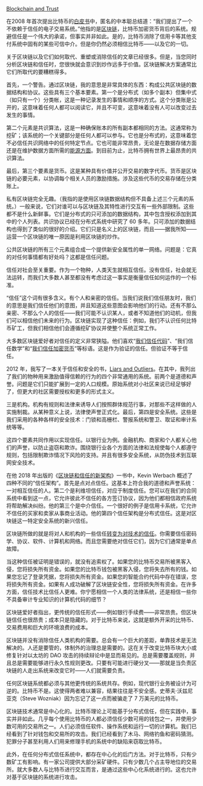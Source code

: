 [Blockchain and Trust](https://www.schneier.com/blog/archives/2019/02/blockchain_and_.html)

在2008 年首次提出比特币的[白皮书](https://bitcoin.org/bitcoin.pdf)中，匿名的中本聪总结道：“我们提出了一个不依赖于信任的电子交易系统。”他指的是[区块链](https://www.wired.com/story/guide-blockchain/)，比特币加密货币背后的系统。规避信任是一个伟大的承诺，但事实并非如此。是的，比特币消除了信用卡等其他支付系统中固有的某些可信中介。但是你仍然必须相信比特币——以及它的一切。

关于区块链以及它们如何取代、重塑或消除信任的文章已经很多。但是，当您同时分析区块链和信任时，您很快就会意识到炒作远多于价值。区块链解决方案通常比它们所取代的要糟糕得多。

首先，一个警告。通过区块链，我的意思是非常具体的东西：构成公共区块链的数据结构和协议。这些具有三个基本要素。第一个是分布式（如多个副本）但集中式（如只有一个）分类帐，这是一种记录发生的事情和顺序的方式。这个分类账是公开的，这意味着任何人都可以阅读它，并且不可变，这意味着没有人可以改变过去发生的事情。

第二个元素是共识算法，这是一种确保账本的所有副本都相同的方法。这通常称为挖矿；该系统的一个关键部分是任何人都可以参与。它也是分布式的，这意味着您不必信任共识网络中的任何特定节点。它也可能非常昂贵，无论是在数据存储方面还是在维护数据方面所需的[能源方面](https://www.wired.com/story/bitcoin-mining-guzzles-energyand-its-carbon-footprint-just-keeps-growing/)。到目前为止，比特币拥有世界上最昂贵的共识算法。

最后，第三个要素是货币。这是某种具有价值并公开交易的数字代币。货币是区块链的必要元素，以协调每个相关人员的激励措施。涉及这些代币的交易存储在分类账上。

私有区块链完全无趣。（我指的是使用区块链数据结构但不具备上述三个元素的系统。）一般来说，它们对谁可以与区块链及其特性进行交互有一些外部限制。这些都不是什么新鲜事。它们是分布式的只可添加的数据结构，其中包含授权添加到其中的个人列表。共识协议已经在分布式系统中研究了 60 多年。只可添加的数据结构也得到了类似的很好的介绍。它们只是名义上的区块链，而且——据我所知——运营一个区块链的唯一原因是利用区块链的炒作。

公共区块链的所有三个元素组合成一个提供新安全属性的单一网络。问题是：它真的对任何事情都有好处吗？这都是信任问题。

信任对社会至关重要。作为一个物种，人类天生就相互信任。没有信任，社会就无法运转，而我们大多数人甚至都没有考虑过这一事实是衡量信任如何运作的一个标准。

“信任”这个词有很多含义。有个人和亲密的信任。当我们说我们信任朋友时，我们的意思是我们信任他们的意图，并且知道这些意图会影响他们的行动。还有不那么亲密、不那么个人的信任——我们可能不认识某人，或者不知道他们的动机，但我们可以相信他们未来的行为。区块链实现了这种信任：例如，我们不认识任何比特币矿工，但我们相信他们会遵循挖矿协议并使整个系统正常工作。

大多数区块链爱好者对信任的定义非常狭隘。他们喜欢“[我们信任代码](https://www.nytimes.com/2017/12/18/opinion/bitcoin-boom-technology-trust.html)”、“我们信任数学”和“[我们信任加密货币](https://cryptoclothing.org/product/crypto-shirt/)”等标语。这是作为验证的信任。但验证不等于信任。

2012 年，我写了一本关于信任和安全的书，[Liars and Outliers](https://www.schneier.com/books/liars-and-outliers/)。在其中，我列出了我们的物种用来激励值得信赖的行为的四个非常通用的系统。前两个是道德和声誉。问题是它们只能扩展到一定的人口规模。原始系统对小社区来说已经足够好了，但更大的社区需要授权和更多的形式主义。

三是机构。机构有规则和法律来诱导人们按照群体规范行事，对那些不这样做的人实施制裁。从某种意义上说，法律使声誉正式化。最后，第四是安全系统。这些是我们采用的各种各样的安全技术：门锁和高栅栏、警报系统和警卫、取证和审计系统等等。

这四个要素共同作用以实现信任。以银行业为例。金融机构、商家和个人都关心他们的声誉，以防止盗窃和欺诈。围绕银行业各个方面的法律和法规使每个人都遵守规则，包括限制欺诈情况下风险的支持。并且有很多安全系统，从防伪技术到互联网安全技术。

在他 2018 年出版的《[区块链和信任的新架构](https://mitpress.mit.edu/books/blockchain-and-new-architecture-trust)》一书中，Kevin Werbach 概述了四种不同的“信任架构”。首先是点对点信任。这基本上符合我的道德和声誉系统：一对相互信任的人。第二个是利维坦信任，对应于制度信任。您可以在我们的合同系统中看到这一点，它允许彼此不信任的各方签订协议，因为他们都相信政府系统将帮助解决纠纷。他的第三个是中介信任。一个很好的例子是信用卡系统，它允许不信任的买家和卖家从事商业活动。他的第四个信任架构是分布式信任。这是对区块链这一特定安全系统的新兴信任。

区块链所做的就是将对人和机构的一些信任[转变为对技术的信任](https://hbr.org/2017/04/who-controls-the-blockchain)。你需要信任密码学、协议、软件、计算机和网络。而且您需要绝对信任它们，因为它们通常是单点故障。

当这种信任被证明是错误的，就没有追索权了。如果您的比特币交易所被黑客入侵，您将损失所有资金。如果您的比特币钱包被黑客入侵，您将失去所有的钱。如果您忘记了登录凭据，您将损失所有资金。如果您的智能合约代码中存在错误，您将损失所有资金。如果有人成功破解了区块链安全性，您将损失所有资金。在许多方面，信任技术比信任人更难。你宁愿相信一个人类的法律系统，还是相信一些你不具备审计专业知识的计算机代码的细节？

区块链爱好者指出，更传统的信任形式——例如银行手续费——非常昂贵。但区块链信任也很昂贵；成本只是隐藏的。对于比特币来说，这就是额外开采的比特币、交易费用和巨大的环境浪费的成本。

区块链并没有消除信任人类机构的需要。总会有一个巨大的差距，单靠技术是无法解决的。人还是要管的，体制外的治理总是需要的。这在关于改变比特币块大小或修复针对以太坊的 DAO 攻击的持续辩论中是显而易见的。总是需要覆盖规则，并且总是需要能够进行永久性规则更改。只要有可能进行硬分叉——那就是当负责区块链的人走出系统来改变它时——人们就需要负责。

任何区块链系统都必须与其他更传统的系统共存。例如，现代银行业务被设计为可逆的。比特币不是。这使得两者难以兼容，结果往往是不安全感。史蒂夫·沃兹尼亚克（Steve Wozniak）因为忘记了这一点而被骗走了 7 万美元的比特币。

区块链技术通常是中心化的。比特币理论上可能基于分布式信任，但在实践中，事实并非如此。几乎每个使用比特币的人都必须信任少数可用的钱包之一，并使用少数可用的交易所之一。人们必须信任软件、操作系统和运行一切的计算机。我们已经看到了针对钱包和交易所的攻击。我们已经看到了木马、网络钓鱼和密码猜测。犯罪分子甚至利用人们用来修理手机的系统中的缺陷来窃取比特币。

此外，在任何分布式信任系统中，都存在中心化的后门方法。对于比特币，只有少数矿工有影响。有一家公司提供大部分采矿硬件。只有少数几个占主导地位的交易所。就大多数人与比特币进行交互而言，是通过这些中心化系统进行的。这也允许对基于区块链的系统进行攻击。